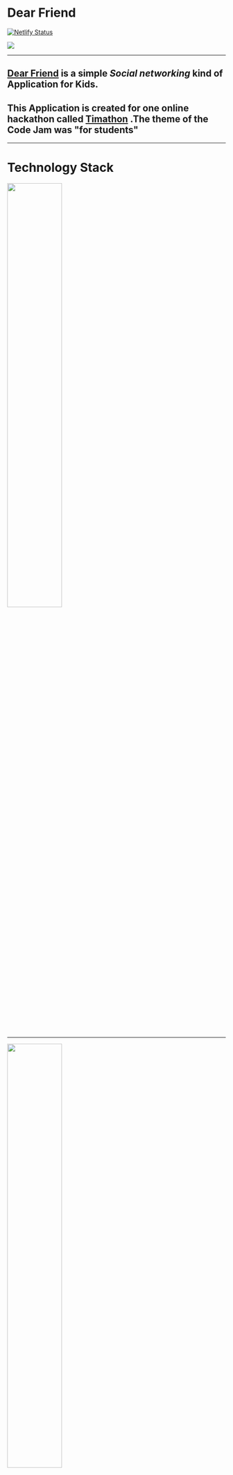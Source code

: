 # Dear Friend
[![Netlify Status](https://api.netlify.com/api/v1/badges/c26a6644-9f26-4719-9a1a-f4f896884b60/deploy-status)](https://app.netlify.com/sites/dear-friend/deploys)

<img src="http://www.tonner.org/worldlycats/wc6-tomjerry.gif" />

---

## [Dear Friend](https://dear-friend.netlify.app/#/) is a simple _Social networking_ kind of Application for Kids.

## This Application is created for one online hackathon called [Timathon](https://twtcodejam.net/timathon/) .The theme of the Code Jam was "for students"

---

# Technology Stack
<img src="https://raw.githubusercontent.com/flutter/website/master/src/_assets/image/flutter-lockup.png" width="50%" />

---

<img src="https://techcrunch.com/wp-content/uploads/2019/06/MongoDB_Logo_FullColorBlack_RGB.png" width="50%" />

---

<img src="https://d2zv2ciw0ln4h1.cloudfront.net/uploads/logo-strapi-black-blue.png_71430fb155.png" width="50%" />

---

| Application Screenshots |
| --- |
| <img src="https://i.ibb.co/82DjC6N/screenshot-1.png" width="50%" /> |
| <img src="https://i.ibb.co/4Yb3tv2/screenshot-2.png" width="50%" /> |
| <img src="https://i.ibb.co/2c29H0t/screenshot-3.png" width="50%" /> |
| <img src="https://i.ibb.co/vhvnPwz/screenshot-4.png" width="50%" /> |
| <img src="https://i.ibb.co/NYgP0hd/screenshot-5.png" width="50%" /> |
| <img src="https://i.ibb.co/sCnf26M/screenshot-6.png" width="50%" /> |
| <img src="https://i.ibb.co/Wz78cwz/screenshot-7.png" width="50%" /> |
| <img src="https://i.ibb.co/xS6Qsp3/screenshot-8.png" width="50%" /> |

---

## [👆 Dear Friend](https://dear-friend.netlify.app/#/) , Since the application is deployed on live server, you guys can test out it on your web.
## [👆 Click Me To Test - Dear Friend](https://dear-friend.netlify.app/#/)

---

## Do Support the project and vote for Timathon :)
<img src="https://thumbs.gfycat.com/LikableCelebratedHart-small.gif" width="50%"/>




